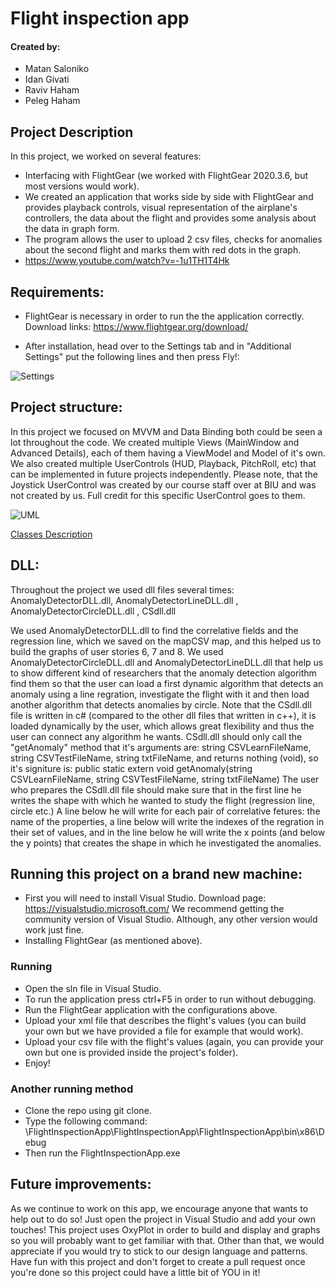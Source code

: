 # Flight inspection app
#### Created by:
- Matan Saloniko
- Idan Givati
- Raviv Haham
- Peleg Haham


Project Description
- 
In this project, we worked on several features:
- Interfacing with FlightGear (we worked with FlightGear 2020.3.6, but most versions would work).
- We created an application that works side by side with FlightGear and provides playback controls, visual representation of the airplane's controllers, the data about the flight and provides some analysis about the data in graph form.
- The program allows the user to upload 2 csv files, checks for anomalies about the second flight and marks them with red dots in the graph.
- https://www.youtube.com/watch?v=-1u1TH1T4Hk

## Requirements:

- FlightGear is necessary in order to run the the application correctly.
Download links:
https://www.flightgear.org/download/

- After installation, head over to the Settings tab and in "Additional Settings" put the following lines and then press Fly!:

![Settings](https://i.imgur.com/w5dsLgd.png)

## Project structure:

In this project we focused on MVVM and Data Binding both could be seen a lot throughout the code.
We created multiple Views (MainWindow and Advanced Details), each of them having a ViewModel and Model of it's own.
We also created multiple UserControls (HUD, Playback, PitchRoll, etc) that can be implemented in future projects independently.
Please note, that the Joystick UserControl was created by our course staff over at BIU and was not created by us. Full credit for this specific UserControl goes to them.

![UML](https://i.imgur.com/FNQjCmi.png)

[Classes Description](FlightInspectionApp/ClassDetails.md)


## DLL:
Throughout the project we used dll files several times:
AnomalyDetectorDLL.dll, AnomalyDetectorLineDLL.dll , AnomalyDetectorCircleDLL.dll , CSdll.dll

We used AnomalyDetectorDLL.dll to find the correlative fields and the regression line, which we saved on the mapCSV map, and this helped us to build the graphs of user stories 6, 7 and 8. We used AnomalyDetectorCircleDLL.dll and AnomalyDetectorLineDLL.dll that help us to show different kind of researchers that the anomaly detection algorithm find them so that the user can load a first dynamic algorithm that detects an anomaly using a line regration, investigate the flight with it and then load another algorithm that detects anomalies by circle.
Note that the CSdll.dll file is written in c# (compared to the other dll files that written in c++), it is loaded dynamically by the user, which allows great flexibility and thus the user can connect any algorithm he wants.
CSdll.dll should only call the "getAnomaly" method that it's arguments are:
string CSVLearnFileName, string CSVTestFileName, string txtFileName, and returns nothing (void), so it's signiture is: 
public static extern void getAnomaly(string CSVLearnFileName, string CSVTestFileName, string txtFileName)
The user who prepares the CSdll.dll file should make sure that in the first line he writes the shape with which he wanted to study the flight (regression line, circle etc.) A line below he will write for each pair of correlative fetures: the name of the properties, a line below will write the indexes of the regration in their set of values, and in the line below he will write the x points (and below the y points) that creates the shape in which he investigated the anomalies.

## Running this project on a brand new machine:

- First you will need to install Visual Studio.
	Download page:
	https://visualstudio.microsoft.com/
	We recommend getting the community version of Visual Studio. Although, any other version would work just fine.
- Installing FlightGear (as mentioned above).

### Running

- Open the sln file in Visual Studio.
- To run the application press ctrl+F5 in order to run without debugging.
- Run the FlightGear application with the configurations above.
- Upload your xml file that describes the flight's values (you can build your own but we have provided a file for example that would work).
- Upload your csv file with the flight's values (again, you can provide your own but one is provided inside the project's folder).
- Enjoy!

### Another running method

- Clone the repo using git clone.
- Type the following command:
    \FlightInspectionApp\FlightInspectionApp\FlightInspectionApp\bin\x86\Debug
- Then run the FlightInspectionApp.exe

## Future improvements:

As we continue to work on this app, we encourage anyone that wants to help out to do so!
Just open the project in Visual Studio and add your own touches!
This project uses OxyPlot in order to build and display and graphs so you will probably want to get familiar with that.
Other than that, we would appreciate if you would try to stick to our design language and patterns.
Have fun with this project and don't forget to create a pull request once you're done so this project could have a little bit of YOU in it!
